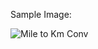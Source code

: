 Sample Image:

![Mile to Km Conv](https://github.com/adam-patrick/100-Days-of-Python/blob/images/Day27MltoKM.PNG "Mile to Km Conv")
